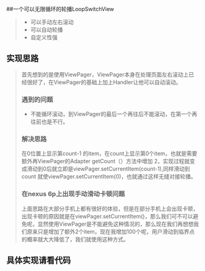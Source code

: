 ##一个可以无限循环的轮播LoopSwitchView

>* 可以手动左右滚动
>* 可以自动轮播
>* 自定义性强

## 实现思路
>首先想到的是使用ViewPager，ViewPager本身在处理页面左右滚动上已经很好了，在ViewPager的基础上加上Handler让他可以自动滚动。
>### 遇到的问题
>* 不能循环滚动，到ViewPager的最后一个再往后不能滚动，在第一个再往前也是不行。
>
>### 解决思路
>在0位置上显示第count-1 的item，在count上显示第0个item，也就是需要额外再ViewPager的Adapter getCount（）方法中增加 2，实现过程就变成滑动到0后就立即是viewPager.setCurrentItem(count-1),同样滑动到count 就使viewPager.setCurrentItem(0)，也就通过这样无缝对接轮播。
>
>### 在nexus 6p上出现手动滑动卡顿问题
>上面思路在大部分手机上都有很好的体验，但是在部分手机上会出现卡顿，出现卡顿的原因就是在viewPager.setCurrentItem()，那么我们可不可以避免呢，显然使用ViewPager是不能避免这种情况的，那么现在我们再想想我们原来只是增加了额外2个item，现在我增加100个呢，用户滑动到临界点的概率就大大降低了，我们就使用这种方式。
>

## 具体实现请看代码